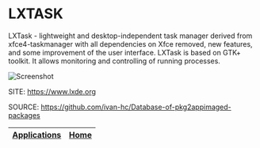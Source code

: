 # LXTASK

 LXTask - lightweight and desktop-independent task manager derived  from xfce4-taskmanager with all dependencies on Xfce removed, new  features, and some improvement of the user interface.   LXTask is based on GTK+ toolkit. It allows monitoring and  controlling of running processes. 
 
 ![Screenshot](https://screenshots.debian.net/shrine/screenshot/8609/simage/large-f66620ce6cb267b76b6f2e41f84735c7.png)
 
 SITE: https://www.lxde.org

 SOURCE: https://github.com/ivan-hc/Database-of-pkg2appimaged-packages

 | [Applications](https://portable-linux-apps.github.io/apps.html) | [Home](https://portable-linux-apps.github.io)
 | --- | --- |
